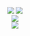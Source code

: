 <div align="center">
	<img src="https://github-readme-stats.vercel.app/api?username=charlzx&show_icons=true&include_all_commits=true&rank_icon=github&hide_title=true&hide_border=true&theme=transparent" />
	<img src="https://streak-stats.demolab.com?user=charlzx&hide_border=true&mode=weekly&theme=transparent" />
</div>
<div align="center">
	<img src="https://github-profile-summary-cards.vercel.app/api/cards/profile-details?username=charlzx&theme=github_dark" />
</div>
<div align="center">
	<img src="https://github-profile-summary-cards.vercel.app/api/cards/repos-per-language?username=charlzx&theme=github_dark" />
</div>

